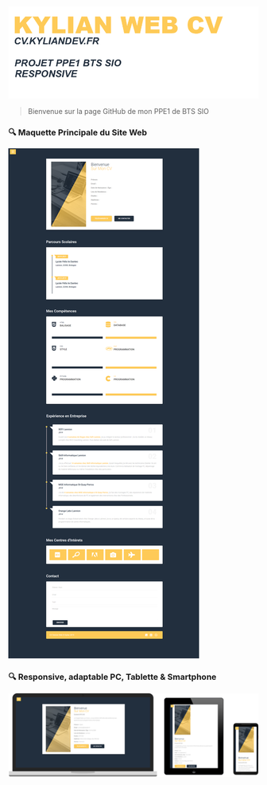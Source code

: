![KYLIAN_CV LOGO](assets/images/git/git_1.png)
> Bienvenue sur la page GitHub de mon PPE1 de BTS SIO

### 🔍 Maquette Principale du Site Web

![MAQUETTE](assets/images/git/maquette_cv_kylian_none.png)

### 🔍 Responsive, adaptable PC, Tablette & Smartphone

![MAQUETTE](assets/images/git/responsive.png)